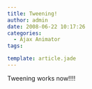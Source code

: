 ```yaml
---
title: Tweening!
author: admin
date: 2008-06-22 10:17:26
categories:
  - Ajax Animator
tags: 

template: article.jade
---
```


Tweening works now!!!!
